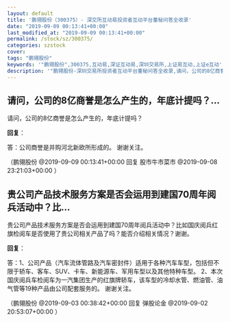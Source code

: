 ```yaml
---
layout: default
title: '鹏翎股份（300375）- 深交所互动易投资者互动平台董秘问答全收录'
date: "2019-09-09 00:13:41+00:00"
last_modified_at: "2019-09-09 00:13:41+00:00"
permalink: /stock/sz/300375/
categories: szstock
cover: 
tags: "鹏翎股份"
keywords: '"鹏翎股份",300375,互动易,深证互动易,深圳交易所,上证易互动,上证e互动'
description: '"鹏翎股份-深圳交易所投资者互动平台董秘问答全收录,请问，公司的8亿商誉是怎么产生的，年底计提吗？"'
---
```


## 请问，公司的8亿商誉是怎么产生的，年底计提吗？...

请问，公司的8亿商誉是怎么产生的，年底计提吗？

**回复**：

答：公司商誉是并购河北新欧所形成的。
    谢谢关注。 

（鹏翎股份  @2019-09-09 00:13:41+00:00 回复 股市牛市菜市  @2019-09-08 23:21:03+00:00 ）

## 贵公司产品技术服务方案是否会运用到建国70周年阅兵活动中？比...

贵公司产品技术服务方案是否会运用到建国70周年阅兵活动中？比如国庆阅兵红旗检阅车是否使用了贵公司相关产品了吗？能否介绍相关情况？谢谢。

**回复**：

答：1、公司产品（汽车流体管路及汽车密封件）适用于各种汽车车型，包括但不限于轿车、客车、SUV、卡车、新能源车、军用车型以及其他特种车型。
    2、本次国庆阅兵车检阅车为一汽集团生产的红旗牌轿车，该车型的冷却水管、燃油管、油气管等19种产品由公司配套服务的。
    谢谢关注。 

（鹏翎股份  @2019-09-03 00:38:42+00:00 回复 弹股论金  @2019-09-02 20:53:07+00:00 ）

